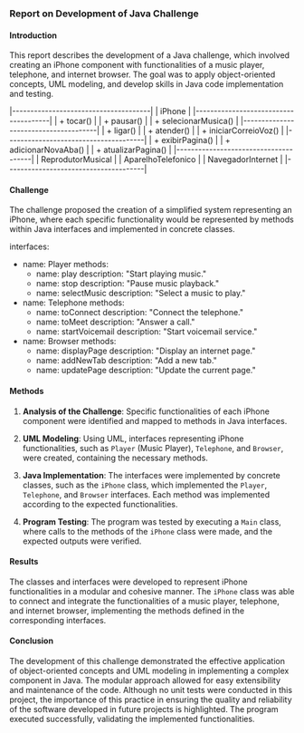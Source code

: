 ### Report on Development of Java Challenge

#### Introduction
This report describes the development of a Java challenge, which involved creating an iPhone component with functionalities of a music player, telephone, and internet browser. The goal was to apply object-oriented concepts, UML modeling, and develop skills in Java code implementation and testing.

|--------------------------------------|
|               iPhone                 |
|--------------------------------------|
| + tocar()                            |
| + pausar()                           |
| + selecionarMusica()                |
|--------------------------------------|
| + ligar()                            |
| + atender()                          |
| + iniciarCorreioVoz()               |
|--------------------------------------|
| + exibirPagina()                     |
| + adicionarNovaAba()                 |
| + atualizarPagina()                  |
|--------------------------------------|
|          ReprodutorMusical           |
|       AparelhoTelefonico             |
|          NavegadorInternet           |
|--------------------------------------|
                    
                    
#### Challenge
The challenge proposed the creation of a simplified system representing an iPhone, where each specific functionality would be represented by methods within Java interfaces and implemented in concrete classes.

interfaces:
  - name: Player
    methods:
      - name: play
        description: "Start playing music."
      - name: stop
        description: "Pause music playback."
      - name: selectMusic
        description: "Select a music to play."
  - name: Telephone
    methods:
      - name: toConnect
        description: "Connect the telephone."
      - name: toMeet
        description: "Answer a call."
      - name: startVoicemail
        description: "Start voicemail service."
  - name: Browser
    methods:
      - name: displayPage
        description: "Display an internet page."
      - name: addNewTab
        description: "Add a new tab."
      - name: updatePage
        description: "Update the current page."


#### Methods
1. **Analysis of the Challenge**: Specific functionalities of each iPhone component were identified and mapped to methods in Java interfaces.
   
2. **UML Modeling**: Using UML, interfaces representing iPhone functionalities, such as `Player` (Music Player), `Telephone`, and `Browser`, were created, containing the necessary methods.
   
3. **Java Implementation**: The interfaces were implemented by concrete classes, such as the `iPhone` class, which implemented the `Player`, `Telephone`, and `Browser` interfaces. Each method was implemented according to the expected functionalities.
   
4. **Program Testing**: The program was tested by executing a `Main` class, where calls to the methods of the `iPhone` class were made, and the expected outputs were verified.

#### Results
The classes and interfaces were developed to represent iPhone functionalities in a modular and cohesive manner. The `iPhone` class was able to connect and integrate the functionalities of a music player, telephone, and internet browser, implementing the methods defined in the corresponding interfaces.

#### Conclusion
The development of this challenge demonstrated the effective application of object-oriented concepts and UML modeling in implementing a complex component in Java. The modular approach allowed for easy extensibility and maintenance of the code. Although no unit tests were conducted in this project, the importance of this practice in ensuring the quality and reliability of the software developed in future projects is highlighted. The program executed successfully, validating the implemented functionalities.

